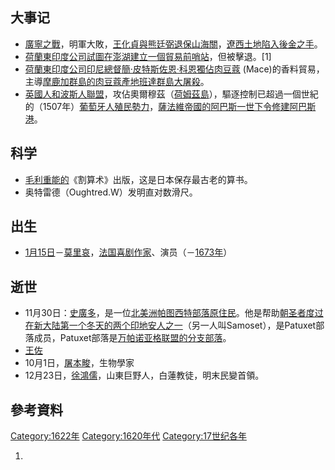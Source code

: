 ## 大事记

  - [廣寧之戰](../Page/廣寧之戰.md "wikilink")，明軍大敗，[王化貞與](../Page/王化貞.md "wikilink")[熊廷弼退保](../Page/熊廷弼.md "wikilink")[山海關](../Page/山海關.md "wikilink")，[遼西土地陷入](../Page/遼西.md "wikilink")[後金之手](../Page/後金.md "wikilink")。
  - [荷蘭東印度公司試圖在](../Page/荷蘭東印度公司.md "wikilink")[澎湖建立一個](../Page/澎湖.md "wikilink")[貿易前哨站](../Page/貿易.md "wikilink")，但被擊退。\[1\]
  - [荷蘭東印度公司](../Page/荷蘭東印度公司.md "wikilink")[印尼總督](../Page/印尼.md "wikilink")[簡·皮特斯佐恩·科恩獨佔](../Page/簡·皮特斯佐恩·科恩.md "wikilink")[肉豆蔻](../Page/肉豆蔻.md "wikilink")
    (Mace)的香料貿易，主導[摩鹿加群島的肉豆蔻產地](../Page/摩鹿加群島.md "wikilink")[班達群島大屠殺](../Page/班達群島.md "wikilink")。
  - [英國人和](../Page/英国.md "wikilink")[波斯人聯盟](../Page/波斯.md "wikilink")，攻佔奧爾穆茲（[荷姆茲島](../Page/荷姆茲島.md "wikilink")），驅逐控制已超過一個世紀的（1507年）[葡萄牙人殖民勢力](../Page/葡萄牙.md "wikilink")，[薩法維帝國的](../Page/薩法維帝國.md "wikilink")[阿巴斯一世下令修建](../Page/阿巴斯一世.md "wikilink")[阿巴斯港](../Page/阿巴斯港.md "wikilink")。

## 科学

  - [毛利重能的](../Page/毛利重能.md "wikilink")《割算术》出版，这是日本保存最古老的算书。
  - 奥特雷德（Oughtred.W）发明直对数滑尺。

## 出生

  - [1月15日](../Page/1月15日.md "wikilink")－[莫里哀](../Page/莫里哀.md "wikilink")，[法国喜剧](../Page/法国.md "wikilink")[作家](../Page/作家.md "wikilink")、演员（－[1673年](../Page/1673年.md "wikilink")）

## 逝世

  - 11月30日：[史廣多](../Page/史廣多.md "wikilink")，是一位[北美洲](../Page/北美洲.md "wikilink")[帕图西特部落原住民](../Page/帕图西特部落.md "wikilink")。他是帮助[朝圣者度过在](../Page/朝圣者.md "wikilink")[新大陆第一个冬天的两个](../Page/新大陆.md "wikilink")[印地安人之一](../Page/印地安人.md "wikilink")（另一人叫Samoset），是Patuxet部落成员，Patuxet部落是[万帕诺亚格联盟的分支部落](../Page/万帕诺亚格人.md "wikilink")。
  - [王佐](../Page/王佐_\(工部尚書\).md "wikilink")
  - 10月1日，[屠本畯](../Page/屠本畯.md "wikilink")，生物學家
  - 12月23日，[徐鴻儒](../Page/徐鴻儒.md "wikilink")，山東巨野人，白蓮教徒，明末民變首領。

## 參考資料

[Category:1622年](https://zh.wikipedia.org/wiki/Category:1622年 "wikilink")
[Category:1620年代](https://zh.wikipedia.org/wiki/Category:1620年代 "wikilink")
[Category:17世纪各年](https://zh.wikipedia.org/wiki/Category:17世纪各年 "wikilink")

1.